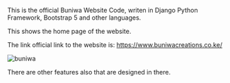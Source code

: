 This is the official Buniwa Website Code, writen in Django Python Framework, Bootstrap 5 and other languages.

This shows the home page of the website.

The link official link to the website is: https://www.buniwacreations.co.ke/


![buniwa](https://github.com/maundulaurent/Buniwa-Creations/assets/79078172/40d0e1a1-3c8f-4aee-a4e3-a6e81477e55a)

There are other features also that are designed in there.

